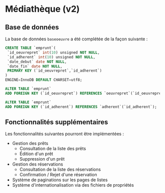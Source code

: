 # Médiathèque (v2)

## Base de données
La base de données `baseoeuvre` a été complétée de la façon suivante :

```sql
CREATE TABLE `emprunt`(
 `id_oeuvrepret` int(10) unsigned NOT NULL,
 `id_adherent` int(10) unsigned NOT NULL,
 `date_debut` date NOT NULL,
 `date_fin` date NOT NULL,
 PRIMARY KEY (`id_oeuvrepret`,`id_adherent`)
)
ENGINE=InnoDB DEFAULT CHARSET=utf8;

ALTER TABLE `emprunt`
ADD FOREIGN KEY (`id_oeuvrepret`) REFERENCES `oeuvrepret`(`id_oeuvrepret`);

ALTER TABLE `emprunt`
ADD FOREIGN KEY (`id_adherent`) REFERENCES `adherent`(`id_adherent`);
```

## Fonctionnalités supplémentaires

Les fonctionnalités suivantes pourront être implémentées :

* Gestion des prêts
    * Consultation de la liste des prêts
    * Édition d'un prêt
    * Suppression d'un prêt
* Gestion des réservations
    * Consultation de la liste des réservations
    * Confirmation / Rejet d'une réservation
* Système de paginations sur les pages de listes
* Système d'internationalisation via des fichiers de propriétés